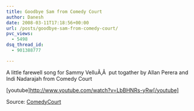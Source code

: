 ```yaml
---
title: Goodbye Sam from Comedy Court
author: Danesh
date: 2008-03-11T17:18:56+00:00
url: /posts/goodbye-sam-from-comedy-court/
pvc_views:
  - 5498
dsq_thread_id:
  - 901388777

---
```

A little farewell song for Sammy VelluÃ‚Â  put togather by Allan Perera and Indi Nadarajah from Comedy Court

[youtube]http://www.youtube.com/watch?v=LbBHNRs-yRw[/youtube]

Source: [ComedyCourt][1]

 [1]: http://www.comedycourt.com.my